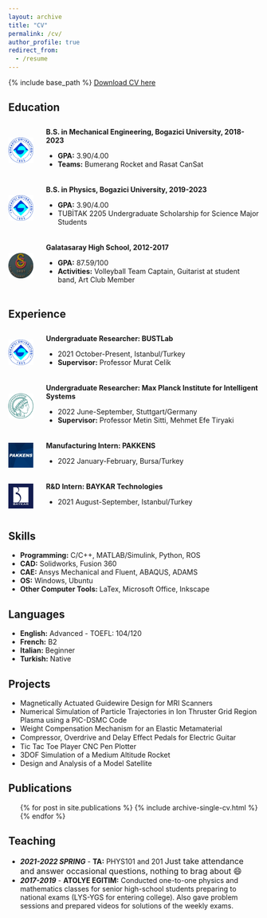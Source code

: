 ```yaml
---
layout: archive
title: "CV"
permalink: /cv/
author_profile: true
redirect_from:
  - /resume
---
```

<style>
  .cv-div{
    display: flex;
    margin-top: 5px;
    margin-bottom: 5px;
  }
  .cv-title{
    font-weight: 700;
    margin-top: 5px;
  }
  .cv-info{
    margin-top: 5px;
    margin-bottom: 5px;
  }
  .cv-image{
    width: 10.0%;
    object-fit: contain;
    margin-right: 25px;
  }
</style>


{% include base_path %}
<a href="/files/CV.pdf" download>Download CV here</a>
## Education

<div class='cv-div'>
  <img src="/images/logos/boun.jpg" alt="BOUN" class="cv-image"/>
  <div class="cv-info">
    <div class="cv-title">B.S. in Mechanical Engineering, Bogazici University, 2018-2023</div>
    <ul>
      <li> <b>GPA:</b> 3.90/4.00
      <li> <b>Teams:</b> Bumerang Rocket and Rasat CanSat
    </ul>
  </div>
</div>

<div class='cv-div'>
  <img src="/images/logos/boun.jpg" alt="BOUN" class="cv-image"/>
  <div class="cv-info">
    <div class="cv-title">B.S. in Physics, Bogazici University, 2019-2023</div>
    <ul>
      <li> <b>GPA:</b> 3.90/4.00
      <li> TUBİTAK 2205 Undergraduate Scholarship for Science Major Students
    </ul>
  </div>
</div>

<div class='cv-div'>
  <img src="/images/logos/GSL.png" alt="GSL" class="cv-image"/>
  <div class="cv-info">
    <div class="cv-title">Galatasaray High School, 2012-2017</div>
    <ul>
      <li> <b>GPA:</b> 87.59/100  
      <li> <b>Activities:</b> Volleyball Team Captain, Guitarist at student band, Art Club Member
    </ul>
  </div>
</div>

## Experience

<div class='cv-div'>
  <img src="/images/logos/boun.jpg" alt="BOUN" class="cv-image"/>
  <div class="cv-info">
    <div class="cv-title">Undergraduate Researcher: BUSTLab</div>
    <ul>
      <li> 2021 October-Present,    Istanbul/Turkey
      <li> <b>Supervisor:</b> Professor Murat Celik
    </ul>
  </div>
</div>

<div class='cv-div'>
  <img src="/images/logos/MPI.jpg" alt="MPI" class="cv-image"/>
  <div class="cv-info">
    <div class="cv-title">Undergraduate Researcher: Max Planck Institute for Intelligent Systems</div>
    <ul>
      <li> 2022 June-September,     Stuttgart/Germany
      <li> <b>Supervisor:</b> Professor Metin Sitti, Mehmet Efe Tiryaki
    </ul>
  </div>
</div>


<div class='cv-div'>
  <img src="/images/logos/pakkens.jfif" alt="Pakkens" class="cv-image"/>
  <div class="cv-info">
    <div class="cv-title">Manufacturing Intern: PAKKENS</div>
    <ul>
      <li> 2022 January-February,   Bursa/Turkey
    </ul>
  </div>
</div>

<div class='cv-div'>
  <img src="/images/logos/baykar.png" alt="Baykar" class="cv-image"/>
  <div class="cv-info">
    <div class="cv-title">R&D Intern: BAYKAR Technologies</div>
    <ul>
      <li> 2021 August-September,   Istanbul/Turkey
    </ul>
  </div>
</div>

## Skills
* **Programming:** C/C++, MATLAB/Simulink, Python, ROS
* **CAD:** Solidworks, Fusion 360
* **CAE:** Ansys Mechanical and Fluent, ABAQUS, ADAMS
* **OS:** Windows, Ubuntu
* **Other Computer Tools:** LaTex, Microsoft Office, Inkscape  

## Languages
* **English:** Advanced - TOEFL: 104/120
* **French:** B2
* **Italian:**  Beginner
* **Turkish:**  Native

## Projects
* Magnetically Actuated Guidewire Design for MRI Scanners
* Numerical Simulation of Particle Trajectories in Ion Thruster Grid Region Plasma using a PIC-DSMC Code
* Weight Compensation Mechanism for an Elastic Metamaterial
* Compressor, Overdrive and Delay Eﬀect Pedals for Electric Guitar
* Tic Tac Toe Player CNC Pen Plotter
* 3DOF Simulation of a Medium Altitude Rocket
* Design and Analysis of a Model Satellite

## Publications
  <ul>
  {% for post in site.publications %}
    {% include archive-single-cv.html %}
  {% endfor %}
  </ul>

## Teaching
* ***2021-2022 SPRING*** - **TA:** PHYS101 and 201 <font size="3"> Just take attendance and answer occasional questions, nothing to brag about :smile: </font>
* ***2017-2019*** - **ATOLYE EGITIM:** Conducted one-to-one physics and mathematics classes for senior high-school students preparing to national exams (LYS-YGS for entering college). Also gave problem sessions and prepared videos for solutions of the weekly exams.
